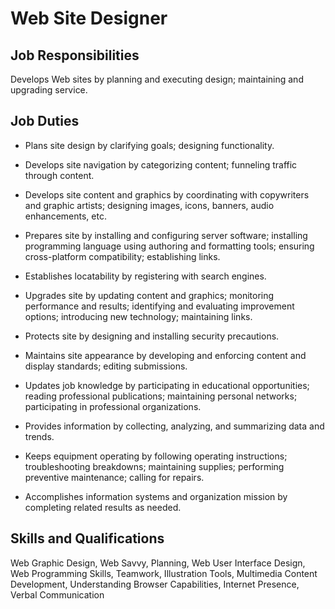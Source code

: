 # Web Site Designer

## Job Responsibilities

Develops Web sites by planning and executing design; maintaining and upgrading service.

## Job Duties

* Plans site design by clarifying goals; designing functionality.

* Develops site navigation by categorizing content; funneling traffic through content.

* Develops site content and graphics by coordinating with copywriters and graphic artists; designing images, icons, banners, audio enhancements, etc.

* Prepares site by installing and configuring server software; installing programming language using authoring and formatting tools; ensuring cross-platform compatibility; establishing links.

* Establishes locatability by registering with search engines.

* Upgrades site by updating content and graphics; monitoring performance and results; identifying and evaluating improvement options; introducing new technology; maintaining links.

* Protects site by designing and installing security precautions.

* Maintains site appearance by developing and enforcing content and display standards; editing submissions.

* Updates job knowledge by participating in educational opportunities; reading professional publications; maintaining personal networks; participating in professional organizations.

* Provides information by collecting, analyzing, and summarizing data and trends.

* Keeps equipment operating by following operating instructions; troubleshooting breakdowns; maintaining supplies; performing preventive maintenance; calling for repairs.

* Accomplishes information systems and organization mission by completing related results as needed.

## Skills and Qualifications

Web Graphic Design, Web Savvy, Planning, Web User Interface Design, Web Programming Skills, Teamwork, Illustration Tools, Multimedia Content Development, Understanding Browser Capabilities, Internet Presence, Verbal Communication

